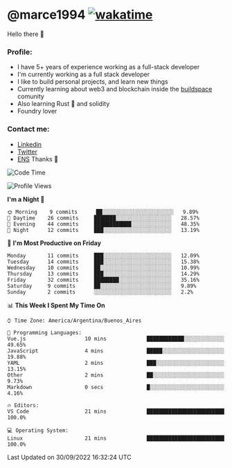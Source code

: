 # @marce1994 [![wakatime](https://wakatime.com/badge/user/fd2db70d-aaf1-49ea-a930-b7d85dd9cec8.svg)](https://wakatime.com/@fd2db70d-aaf1-49ea-a930-b7d85dd9cec8)

Hello there 👋

### Profile:
 - I have 5+ years of experience working as a full-stack developer
 - I'm currently working as a full stack developer
 - I like to build personal projects, and learn new things
 - Currently learning about web3 and blockchain inside the [buildspace](https://buildspace.so/) comunity
 - Also learning Rust 🦀 and solidity
 - Foundry lover

### Contact me:
 - [Linkedin](https://www.linkedin.com/in/pablo-marcelo-bianco/)
 - [Twitter](https://twitter.com/devflype93)
 - [ENS](https://pablitodev.eth.limo)
Thanks 🎉

<!--START_SECTION:waka-->
![Code Time](http://img.shields.io/badge/Code%20Time-363%20hrs%2042%20mins-blue)

![Profile Views](http://img.shields.io/badge/Profile%20Views-97-blue)

**I'm a Night 🦉** 

```text
🌞 Morning    9 commits      ██░░░░░░░░░░░░░░░░░░░░░░░   9.89% 
🌆 Daytime    26 commits     ███████░░░░░░░░░░░░░░░░░░   28.57% 
🌃 Evening    44 commits     ████████████░░░░░░░░░░░░░   48.35% 
🌙 Night      12 commits     ███░░░░░░░░░░░░░░░░░░░░░░   13.19%

```
📅 **I'm Most Productive on Friday** 

```text
Monday       11 commits     ███░░░░░░░░░░░░░░░░░░░░░░   12.09% 
Tuesday      14 commits     ███░░░░░░░░░░░░░░░░░░░░░░   15.38% 
Wednesday    10 commits     ██░░░░░░░░░░░░░░░░░░░░░░░   10.99% 
Thursday     13 commits     ███░░░░░░░░░░░░░░░░░░░░░░   14.29% 
Friday       32 commits     ████████░░░░░░░░░░░░░░░░░   35.16% 
Saturday     9 commits      ██░░░░░░░░░░░░░░░░░░░░░░░   9.89% 
Sunday       2 commits      ░░░░░░░░░░░░░░░░░░░░░░░░░   2.2%

```


📊 **This Week I Spent My Time On** 

```text
⌚︎ Time Zone: America/Argentina/Buenos_Aires

💬 Programming Languages: 
Vue.js                   10 mins             ████████████░░░░░░░░░░░░░   49.65% 
JavaScript               4 mins              █████░░░░░░░░░░░░░░░░░░░░   19.88% 
YAML                     2 mins              ███░░░░░░░░░░░░░░░░░░░░░░   13.15% 
Other                    2 mins              ██░░░░░░░░░░░░░░░░░░░░░░░   9.73% 
Markdown                 0 secs              █░░░░░░░░░░░░░░░░░░░░░░░░   4.16%

🔥 Editors: 
VS Code                  21 mins             █████████████████████████   100.0%

💻 Operating System: 
Linux                    21 mins             █████████████████████████   100.0%

```


 Last Updated on 30/09/2022 16:32:24 UTC
<!--END_SECTION:waka-->


<!--
**marce1994/marce1994** is a ✨ _special_ ✨ repository because its `README.md` (this file) appears on your GitHub profile.

Here are some ideas to get you started:

- 🔭 I’m currently working on ...
- 🌱 I’m currently learning ...
- 👯 I’m looking to collaborate on ...
- 🤔 I’m looking for help with ...
- 💬 Ask me about ...
- 📫 How to reach me: ...
- 😄 Pronouns: ...
- ⚡ Fun fact: ...
-->
